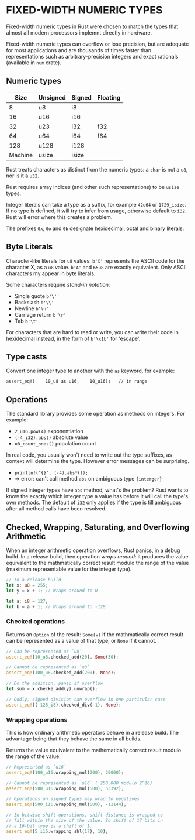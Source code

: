 # FIXED-WIDTH NUMERIC TYPES

Fixed-width numeric types in Rust were chosen to match the types that almost all
modern processors implemnt directly in hardware.

Fixed-width numeric types can overflow or lose precision, but are adequate for
most applications and are thousands of times faster than representations such as
arbitrary-precision integers and exact rationals (available in `num` crate).

## Numeric types

| Size    | Unsigned | Signed   | Floating |
|---------|----------|----------|----------|
| 8       | u8       | i8       |          |
| 16      | u16      | i16      |          |
| 32      | u23      | i32      | f32      |
| 64      | u64      | i64      | f64      |
| 128     | u128     | i128     |          |
| Machine | usize    | isize    |          |

Rust treats characters as distinct from the numeric types: a `char` is not a `u8`,
nor is it a `u32`.

Rust requires array indices (and other such representations) to be `usize` types.

Integer literals can take a type as a suffix, for example `42u64` or `1729_isize`.
If no type is defined, it will try to infer from usage, otherwise default to `i32`.
Rust will error where this creates a problem.

The prefixes `0x`, `0o` and `0b` designate hexidecimal, octal and binary literals.

## Byte Literals

Character-like literals for `u8` values: `b'X'` represents the ASCII code for the
character X, as a `u8` value. `b'A'` and `65u8` are exactly equivalent. Only
ASCII characters my appear in byte literals.

Some characters require _stand-in notation_:

- Single quote      `b'\''`
- Backslash         `b'\\'`
- Newline           `b'\n'`
- Carriage return   `b'\r'`
- Tab               `b'\t'`

For characters that are hard to read or write, you can write their code in
hexidecimal instead, in the form of `b'\x1b'` for 'escape'.

## Type casts

Convert one integer type to another with the `as` keyword, for example:

`assert_eq!(    10_u8 as u16,    10_u16);   // in range`

## Operations

The standard library provides some operation as methods on integers. For example:

- `2_u16.pow(4)`        exponentiation
- `(-4_i32).abs()`      absolute value
- `u8_count_ones()`     population count

In real code, you usually won't need to write out the type suffixes, as context
will determine the type. However error messages can be surprising.

- `println!("{}", (-4).abs*());`
- => error: can't call method `abs` on ambiguous type `{interger}`

If signed integer types have `abs` method, what's the problem?
Rust wants to know the exactly which integer type a value has before it
will call the type's own methods. The default of `i32` only applies if
the type is till ambiguous after all method calls have been resolved.

## Checked, Wrapping, Saturating, and Overflowing Arithmetic

When an integer arithmetic operation overflows, Rust panics, in a debug
build. In a release build, then operation _wraps around_: it produces
the value equivalent to the mathmatically correct result modulo the range
of the value (maximum representable value for the integer type).

```rust
// In a release build
let x: u8 = 255;
let y = x + 1; // Wraps around to 0

let a: i8 = 127;
let b = a + 1; // Wraps around to -128
```

### Checked operations

Returns an `Option` of the result: `Some(v)` if the mathmatically correct
result can be represented as a value of that type, or `None` if it cannot.

```rust
// Can be represented as `u8`
assert_eq!(10_u8.checked_add(20), Some(30);

// Cannot be represented as `u8`
assert_eq!(100_u8.checked_add(200), None);

// Do the addition, panic if overflow
let sum = x.checke_add(y).unwrap();

// Oddly, signed division can overflow in one particular case
assert_eq!((-128_i8).checked_div(-1), None);
```

### Wrapping operations

This is how ordinary arithmetic operators behave in a release build. The
advantage being that they behave the same in all builds.

Returns the value equivalent to the mathematically correct result modulo
the range of the value:

```rust
// Represented as `u16`
assert_eq!(100_u16.wrapping_mul(200), 20000);

// Cannot be represented as `u16` ( 250,000 modulo 2^16)
assert_eq!(500_u16.wrapping_mul(500), 53392);

// Operations on signed types may wrap to negatives
assert_eq!(500_i16.wrapping_mul(500), -12144);

// In bitwise shift operations, shift distance is wrapped to
// fall within the size of the value. So shift of 17 bits in
// a 16-bit type is a shift of 1.
assert_eq!(5_i16.wrapping_shl(17), 10);
```


